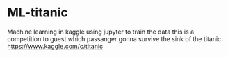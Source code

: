 # ML-titanic
Machine learning in kaggle using jupyter to train the data
this is a competition to guest which passanger gonna survive the sink of the titanic
https://www.kaggle.com/c/titanic
